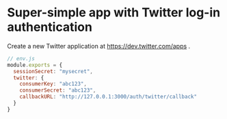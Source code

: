 # Super-simple app with Twitter log-in authentication

Create a new Twitter application at https://dev.twitter.com/apps .

```js
// env.js
module.exports = {
  sessionSecret: "mysecret",
  twitter: {
    consumerKey: "abc123",
    consumerSecret: "abc123",
    callbackURL: "http://127.0.0.1:3000/auth/twitter/callback"
  }
}
```
